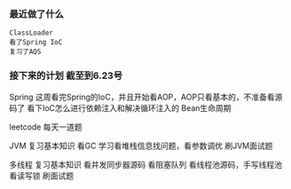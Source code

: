 ### 最近做了什么
    ClassLoader
    看了Spring IoC
    复习了AQS

### 接下来的计划 截至到6.23号
Spring
    这周看完Spring的IoC，并且开始看AOP，AOP只看基本的，不准备看源码了
    看下IoC怎么进行依赖注入和解决循环注入的
    Bean生命周期

leetcode
    每天一道题

JVM
    复习基本知识
    看GC
    学习看堆栈信息找问题，看参数调优
    刷JVM面试题

多线程
    复习基本知识
    看并发同步器源码
    看阻塞队列
    看线程池源码，手写线程池
    看读写锁
    刷面试题